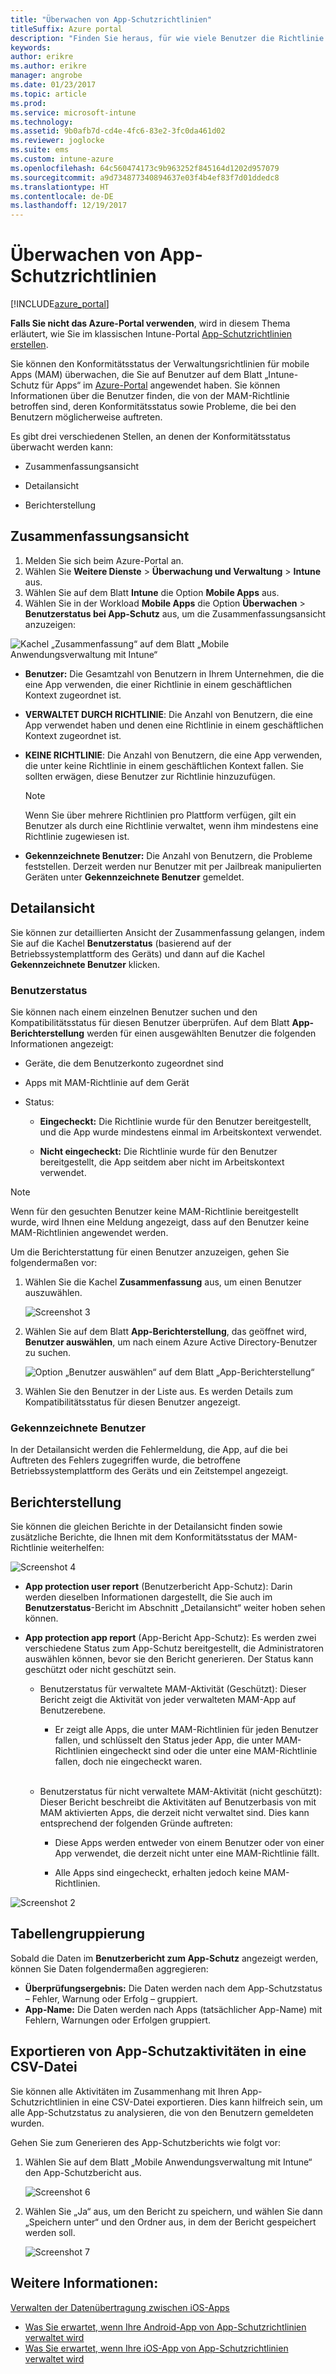 ```yaml
---
title: "Überwachen von App-Schutzrichtlinien"
titleSuffix: Azure portal
description: "Finden Sie heraus, für wie viele Benutzer die Richtlinie gilt, und zeigen Sie weitere Details an.\""
keywords: 
author: erikre
ms.author: erikre
manager: angrobe
ms.date: 01/23/2017
ms.topic: article
ms.prod: 
ms.service: microsoft-intune
ms.technology: 
ms.assetid: 9b0afb7d-cd4e-4fc6-83e2-3fc0da461d02
ms.reviewer: joglocke
ms.suite: ems
ms.custom: intune-azure
ms.openlocfilehash: 64c560474173c9b963252f845164d1202d957079
ms.sourcegitcommit: a9d734877340894637e03f4b4ef83f7d01ddedc8
ms.translationtype: HT
ms.contentlocale: de-DE
ms.lasthandoff: 12/19/2017
---
```

# <a name="how-to-monitor-app-protection-policies"></a>Überwachen von App-Schutzrichtlinien
[!INCLUDE[azure_portal](./includes/azure_portal.md)]

**Falls Sie nicht das Azure-Portal verwenden**, wird in diesem Thema erläutert, wie Sie im klassischen Intune-Portal [App-Schutzrichtlinien erstellen](https://docs.microsoft.com/intune-classic/deploy-use/create-and-deploy-mobile-app-management-policies-with-microsoft-intune).


Sie können den Konformitätsstatus der Verwaltungsrichtlinien für mobile Apps (MAM) überwachen, die Sie auf Benutzer auf dem Blatt „Intune-Schutz für Apps“ im [Azure-Portal](https://portal.azure.com) angewendet haben. Sie können Informationen über die Benutzer finden, die von der MAM-Richtlinie betroffen sind, deren Konformitätsstatus sowie Probleme, die bei den Benutzern möglicherweise auftreten.

Es gibt drei verschiedenen Stellen, an denen der Konformitätsstatus überwacht werden kann:

-   Zusammenfassungsansicht

-   Detailansicht

-   Berichterstellung

## <a name="summary-view"></a>Zusammenfassungsansicht

1. Melden Sie sich beim Azure-Portal an.
2. Wählen Sie **Weitere Dienste** > **Überwachung und Verwaltung** > **Intune** aus.
3. Wählen Sie auf dem Blatt **Intune** die Option **Mobile Apps** aus.
4. Wählen Sie in der Workload **Mobile Apps** die Option **Überwachen** > **Benutzerstatus bei App-Schutz** aus, um die Zusammenfassungsansicht anzuzeigen:

![Kachel „Zusammenfassung“ auf dem Blatt „Mobile Anwendungsverwaltung mit Intune“](./media/app-protection-user-status-summary.png)

-   **Benutzer:** Die Gesamtzahl von Benutzern in Ihrem Unternehmen, die die eine App verwenden, die einer Richtlinie in einem geschäftlichen Kontext zugeordnet ist.

-   **VERWALTET DURCH RICHTLINIE**: Die Anzahl von Benutzern, die eine App verwendet haben und denen eine Richtlinie in einem geschäftlichen Kontext zugeordnet ist.

-   **KEINE RICHTLINIE**: Die Anzahl von Benutzern, die eine App verwenden, die unter keine Richtlinie in einem geschäftlichen Kontext fallen. Sie sollten erwägen, diese Benutzer zur Richtlinie hinzuzufügen.
    > [!NOTE]
    > Wenn Sie über mehrere Richtlinien pro Plattform verfügen, gilt ein Benutzer als durch eine Richtlinie verwaltet, wenn ihm mindestens eine Richtlinie zugewiesen ist.

- **Gekennzeichnete Benutzer:** Die Anzahl von Benutzern, die Probleme feststellen. Derzeit werden nur Benutzer mit per Jailbreak manipulierten Geräten unter **Gekennzeichnete Benutzer** gemeldet.


## <a name="detailed-view"></a>Detailansicht
Sie können zur detaillierten Ansicht der Zusammenfassung gelangen, indem Sie auf die Kachel **Benutzerstatus** (basierend auf der Betriebssystemplattform des Geräts) und dann auf die Kachel **Gekennzeichnete Benutzer** klicken.

### <a name="user-status"></a>Benutzerstatus
Sie können nach einem einzelnen Benutzer suchen und den Kompatibilitätsstatus für diesen Benutzer überprüfen. Auf dem Blatt **App-Berichterstellung** werden für einen ausgewählten Benutzer die folgenden Informationen angezeigt:
- Geräte, die dem Benutzerkonto zugeordnet sind

- Apps mit MAM-Richtlinie auf dem Gerät

- Status:

  - **Eingecheckt:** Die Richtlinie wurde für den Benutzer bereitgestellt, und die App wurde mindestens einmal im Arbeitskontext verwendet.

  - **Nicht eingecheckt:** Die Richtlinie wurde für den Benutzer bereitgestellt, die App seitdem aber nicht im Arbeitskontext verwendet.

>[!NOTE]
> Wenn für den gesuchten Benutzer keine MAM-Richtlinie bereitgestellt wurde, wird Ihnen eine Meldung angezeigt, dass auf den Benutzer keine MAM-Richtlinien angewendet werden.

Um die Berichterstattung für einen Benutzer anzuzeigen, gehen Sie folgendermaßen vor:

1.  Wählen Sie die Kachel **Zusammenfassung** aus, um einen Benutzer auszuwählen.

    ![Screenshot 3](./media/MAM-reporting-6.png)

2. Wählen Sie auf dem Blatt **App-Berichterstellung**, das geöffnet wird, **Benutzer auswählen**, um nach einem Azure Active Directory-Benutzer zu suchen.

    ![Option „Benutzer auswählen“ auf dem Blatt „App-Berichterstellung“](./media/MAM-reporting-2.png)

3. Wählen Sie den Benutzer in der Liste aus. Es werden Details zum Kompatibilitätsstatus für diesen Benutzer angezeigt.

### <a name="flagged-users"></a>Gekennzeichnete Benutzer
In der Detailansicht werden die Fehlermeldung, die App, auf die bei Auftreten des Fehlers zugegriffen wurde, die betroffene Betriebssystemplattform des Geräts und ein Zeitstempel angezeigt.

## <a name="reporting-view"></a>Berichterstellung

Sie können die gleichen Berichte in der Detailansicht finden sowie zusätzliche Berichte, die Ihnen mit dem Konformitätsstatus der MAM-Richtlinie weiterhelfen:

![Screenshot 4](./media/MAM-reporting-7.png)

-   **App protection user report** (Benutzerbericht App-Schutz): Darin werden dieselben Informationen dargestellt, die Sie auch im **Benutzerstatus**-Bericht im Abschnitt „Detailansicht“ weiter hoben sehen können.

-   **App protection app report** (App-Bericht App-Schutz): Es werden zwei verschiedene Status zum App-Schutz bereitgestellt, die Administratoren auswählen können, bevor sie den Bericht generieren. Der Status kann geschützt oder nicht geschützt sein.

    -   Benutzerstatus für verwaltete MAM-Aktivität (Geschützt): Dieser Bericht zeigt die Aktivität von jeder verwalteten MAM-App auf Benutzerebene.

        -   Er zeigt alle Apps, die unter MAM-Richtlinien für jeden Benutzer fallen, und schlüsselt den Status jeder App, die unter MAM-Richtlinien eingecheckt sind oder die unter eine MAM-Richtlinie fallen, doch nie eingecheckt waren.
<br></br>
    -   Benutzerstatus für nicht verwaltete MAM-Aktivität (nicht geschützt): Dieser Bericht beschreibt die Aktivitäten auf Benutzerbasis von mit MAM aktivierten Apps, die derzeit nicht verwaltet sind. Dies kann entsprechend der folgenden Gründe auftreten:

        -   Diese Apps werden entweder von einem Benutzer oder von einer App verwendet, die derzeit nicht unter eine MAM-Richtlinie fällt.

        -   Alle Apps sind eingecheckt, erhalten jedoch keine MAM-Richtlinien.

![Screenshot 2](./media/MAM-reporting-4.png)

## <a name="table-grouping"></a>Tabellengruppierung

Sobald die Daten im **Benutzerbericht zum App-Schutz** angezeigt werden, können Sie Daten folgendermaßen aggregieren:

- **Überprüfungsergebnis:** Die Daten werden nach dem App-Schutzstatus – Fehler, Warnung oder Erfolg – gruppiert.
- **App-Name:** Die Daten werden nach Apps (tatsächlicher App-Name) mit Fehlern, Warnungen oder Erfolgen gruppiert.

## <a name="export-app-protection-activities-to-csv"></a>Exportieren von App-Schutzaktivitäten in eine CSV-Datei

Sie können alle Aktivitäten im Zusammenhang mit Ihren App-Schutzrichtlinien in eine CSV-Datei exportieren. Dies kann hilfreich sein, um alle App-Schutzstatus zu analysieren, die von den Benutzern gemeldeten wurden.

Gehen Sie zum Generieren des App-Schutzberichts wie folgt vor:

1. Wählen Sie auf dem Blatt „Mobile Anwendungsverwaltung mit Intune“ den App-Schutzbericht aus.

    ![Screenshot 6](./media/app-protection-report-csv-2.png)

2. Wählen Sie „Ja“ aus, um den Bericht zu speichern, und wählen Sie dann „Speichern unter“ und den Ordner aus, in dem der Bericht gespeichert werden soll.

    ![Screenshot 7](./media/app-protection-report-csv-1.png)

## <a name="see-also"></a>Weitere Informationen:
[Verwalten der Datenübertragung zwischen iOS-Apps](data-transfer-between-apps-manage-ios.md)

* [Was Sie erwartet, wenn Ihre Android-App von App-Schutzrichtlinien verwaltet wird](app-protection-enabled-apps-android.md)
* [Was Sie erwartet, wenn Ihre iOS-App von App-Schutzrichtlinien verwaltet wird](app-protection-enabled-apps-ios.md)
